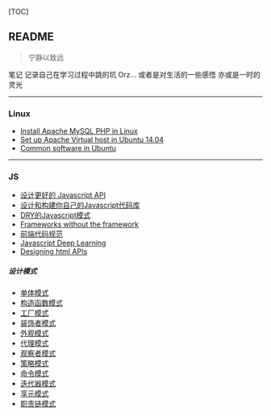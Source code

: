 [TOC]

## README
>宁静以致远

笔记
记录自己在学习过程中跳的坑 Orz...
或者是对生活的一些感悟
亦或是一时的灵光

----------------------------------------------------------------------
### Linux
* [Install Apache MySQL PHP in Linux](https://github.com/yiyunShm/NoteBook/blob/master/linux/Install%20Apache%20MySQL%20PHP%20in%20Linux.md)
* [Set up Apache Virtual host in Ubuntu 14.04](https://github.com/yiyunShm/NoteBook/blob/master/linux/Set%20up%20Apache%20Virtual%20host%20in%20Ubuntu%2014.04.md)
* [Common software in Ubuntu](https://github.com/yiyunShm/NoteBook/blob/master/linux/Common%20software%20in%20Ubuntu.md)

-----------------------------------------------------------------------
### JS
* [设计更好的 Javascript API](https://github.com/yiyunShm/NoteBook/blob/master/js/base/%E8%AE%BE%E8%AE%A1%E6%9B%B4%E5%A5%BD%E7%9A%84%20Javascript%20API.md)
* [设计和构建你自己的Javascript代码库](https://github.com/yiyunShm/NoteBook/blob/master/js/base/%E8%AE%BE%E8%AE%A1%E5%92%8C%E6%9E%84%E5%BB%BA%E4%BD%A0%E8%87%AA%E5%B7%B1%E7%9A%84Javascript%E4%BB%A3%E7%A0%81%E5%BA%93.md)
* [DRY的Javascript模式](https://github.com/yiyunShm/NoteBook/blob/master/js/base/DRY%E5%BC%80%E5%8F%91%E8%80%85%E7%9A%84Javascript%E6%A8%A1%E5%BC%8F.md)
* [Frameworks without the framework](https://github.com/yiyunShm/NoteBook/blob/master/js/base/Frameworks%20without%20the%20framework.md)
* [前端代码规范](https://github.com/yiyunShm/NoteBook/blob/master/js/base/%E5%89%8D%E7%AB%AF%E4%BB%A3%E7%A0%81%E8%A7%84%E8%8C%83.md)
* [Javascript Deep Learning](https://github.com/yiyunShm/NoteBook/blob/master/js/base/Javascript-deep-learning.md)
* [Designing html APIs](https://github.com/yiyunShm/NoteBook/blob/master/js/base/designing-html-apis.md)

##### 设计模式
* [单体模式](https://github.com/yiyunShm/NoteBook/blob/master/js/design-pattern/singleton.md)
* [构造函数模式](https://github.com/yiyunShm/NoteBook/blob/master/js/design-pattern/constructor.md)
* [工厂模式](https://github.com/yiyunShm/NoteBook/blob/master/js/design-pattern/factory.md)
* [装饰者模式](https://github.com/yiyunShm/NoteBook/blob/master/js/design-pattern/decorator.md)
* [外观模式](https://github.com/yiyunShm/NoteBook/blob/master/js/design-pattern/facade.md)
* [代理模式](https://github.com/yiyunShm/NoteBook/blob/master/js/design-pattern/proxy.md)
* [观察者模式](https://github.com/yiyunShm/NoteBook/blob/master/js/design-pattern/observer.md)
* [策略模式](https://github.com/yiyunShm/NoteBook/blob/master/js/design-pattern/strategy.md)
* [命令模式](https://github.com/yiyunShm/NoteBook/blob/master/js/design-pattern/command.md)
* [迭代器模式](https://github.com/yiyunShm/NoteBook/blob/master/js/design-pattern/iterator.md)
* [享元模式](https://github.com/yiyunShm/NoteBook/blob/master/js/design-pattern/flyweight.md)
* [职责链模式](https://github.com/yiyunShm/NoteBook/blob/master/js/design-pattern/chain-of-responsibility.md)